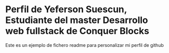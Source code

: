 # Perfil de Yeferson Suescun, Estudiante del master Desarrollo web fullstack de Conquer Blocks

 Este es un ejemplo de fichero readme para personalizar mi perfil de github 

